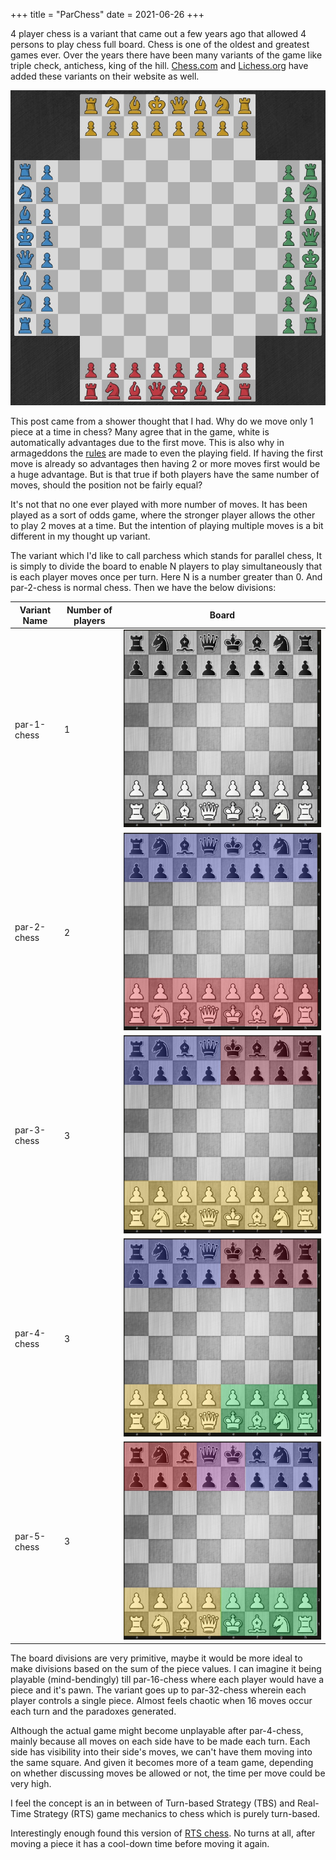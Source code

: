 +++
title = "ParChess"
date = 2021-06-26
+++

4 player chess is a variant that came out a few years ago that allowed 4 persons to play chess full board. Chess is one
of the oldest and greatest games ever. Over the years there have been many variants <!-- more --> of the game like
triple check, antichess, king of the hill. [Chess.com](https://www.chess.com/variants) and
[Lichess.org](https://lichess.org) have added these variants on their website as well.

![4 player chess](4-player-board.jpg)

This post came from a shower thought that I had. Why do we move only 1 piece at a time in chess? Many agree that in the
game, white is automatically advantages due to the first move. This is also why in armageddons the
[rules](https://www.chess.com/terms/armageddon-chess) are made to even the playing field. If having the first move is
already so advantages then having 2 or more moves first would be a huge advantage. But is that true if both players have
the same number of moves, should the position not be fairly equal?

It's not that no one ever played with more number of moves. It has been played as a sort of odds game, where the
stronger player allows the other to play 2 moves at a time. But the intention of playing multiple moves is a bit
different in my thought up variant.

The variant which I'd like to call parchess which stands for parallel chess, It is simply to divide the board to enable
N players to play simultaneously that is each player moves once per turn. Here N is a number greater than 0. And
par-2-chess is normal chess. Then we have the below divisions:

| Variant Name | Number of players | Board                                                 |
| ------------ | ----------------- | ----------------------------------------------------- |
| par-1-chess  | 1                 | ![base board](base-board.jpg)                         |
| par-2-chess  | 2                 | ![base board par-2-chess](base-board-par-2-chess.jpg) |
| par-3-chess  | 3                 | ![base board par-3-chess](base-board-par-3-chess.jpg) |
| par-4-chess  | 3                 | ![base board par-4-chess](base-board-par-4-chess.jpg) |
| par-5-chess  | 3                 | ![base board par-5-chess](base-board-par-5-chess.jpg) |

The board divisions are very primitive, maybe it would be more ideal to make divisions based on the sum of the piece
values. I can imagine it being playable (mind-bendingly) till par-16-chess where each player would have a piece and it's
pawn. The variant goes up to par-32-chess wherein each player controls a single piece. Almost feels chaotic when 16
moves occur each turn and the paradoxes generated.

Although the actual game might become unplayable after par-4-chess, mainly because all moves on each side have to be
made each turn. Each side has visibility into their side's moves, we can't have them moving into the same square. And
given it becomes more of a team game, depending on whether discussing moves be allowed or not, the time per move could
be very high.

I feel the concept is an in between of Turn-based Strategy (TBS) and Real-Time Strategy (RTS) game mechanics to chess
which is purely turn-based.

Interestingly enough found this version of [RTS chess](https://rtschess.herokuapp.com). No turns at all, after moving a
piece it has a cool-down time before moving it again.
